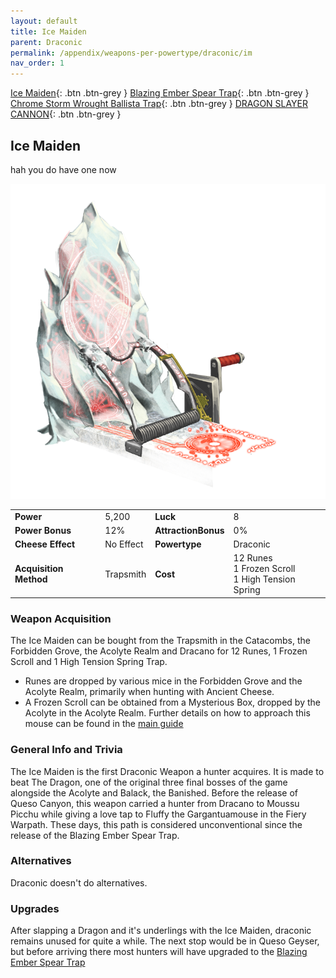 ```yaml
---
layout: default
title: Ice Maiden
parent: Draconic
permalink: /appendix/weapons-per-powertype/draconic/im
nav_order: 1
---
```

<span class="fs-1">[Ice Maiden](/appendix/weapons-per-powertype/draconic/im){: .btn .btn-grey } </span><span class="fs-1"> [Blazing Ember Spear Trap](/appendix/weapons-per-powertype/draconic/best){: .btn .btn-grey } </span><span class="fs-1"> [Chrome Storm Wrought Ballista Trap](/appendix/weapons-per-powertype/draconic/cswb){: .btn .btn-grey } </span><span class="fs-1"> [DRAGON SLAYER CANNON](/appendix/weapons-per-powertype/draconic/dsc){: .btn .btn-grey } </span>

## Ice Maiden
hah you do have one now

<img src="/assets/images/im.png" alt="frozen slat of dragonpain" width="600">

|||||
|---|---|---|---|
| __Power__ 	| 5,200 	| __Luck__ 	| 8 	|
| __Power Bonus__ 	| 12% 	|__AttractionBonus__ 	| 0% 	|
| __Cheese Effect__ 	| No Effect 	| __Powertype__ 	| Draconic 	|
| __Acquisition Method__ 	| Trapsmith 	| __Cost__ 	| 12 Runes <br> 1 Frozen Scroll <br> 1 High Tension Spring 	|

### Weapon Acquisition
The Ice Maiden can be bought from the Trapsmith in the Catacombs, the Forbidden Grove, the Acolyte Realm and Dracano for 12 Runes, 1 Frozen Scroll and 1 High Tension Spring Trap.  
- Runes are dropped by various mice in the Forbidden Grove and the Acolyte Realm, primarily when hunting with Ancient Cheese.
- A Frozen Scroll can be obtained from a Mysterious Box, dropped by the Acolyte in the Acolyte Realm. Further details on how to approach this mouse can be found in the [main guide](/legendary-to-knight/hero)

### General Info and Trivia
The Ice Maiden is the first Draconic Weapon a hunter acquires. It is made to beat The Dragon, one of the original three final bosses of the game alongside the Acolyte and Balack, the Banished.
Before the release of Queso Canyon, this weapon carried a hunter from Dracano to Moussu Picchu while giving a love tap to Fluffy the Gargantuamouse in the Fiery Warpath. These days, this path is considered unconventional since the release of the Blazing Ember Spear Trap.

### Alternatives
Draconic doesn't do alternatives.

### Upgrades
After slapping a Dragon and it's underlings with the Ice Maiden, draconic remains unused for quite a while. The next stop would be in Queso Geyser, but before arriving there most hunters will have upgraded to the [Blazing Ember Spear Trap](/appendix/weapons-per-powertype/draconic/best)